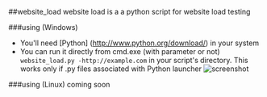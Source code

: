 ##website_load
website load is a a python script for website load testing

###using (Windows)
* You'll need [Python] (http://www.python.org/download/) in your system
* You can run it directly from cmd.exe (with parameter or not)
``` website_load.py -http://example.com``` 
in your script's directory. This works only if .py files associated with Python launcher
![screenshot](http://i.imgur.com/BEPavfm.png)

###using (Linux)
coming soon
